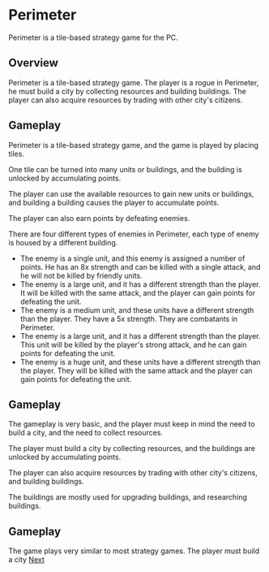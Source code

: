# Perimeter

Perimeter is a tile-based strategy game for the PC.

## Overview

Perimeter is a tile-based strategy game. The player is a rogue in Perimeter, he must build a city by collecting resources and building buildings. The player can also acquire resources by trading with other city's citizens.

## Gameplay

Perimeter is a tile-based strategy game, and the game is played by placing tiles.

One tile can be turned into many units or buildings, and the building is unlocked by accumulating points.

The player can use the available resources to gain new units or buildings, and building a building causes the player to accumulate points.

The player can also earn points by defeating enemies.

There are four different types of enemies in Perimeter, each type of enemy is housed by a different building.

*   The enemy is a single unit, and this enemy is assigned a number of points. He has an 8x strength and can be killed with a single attack, and he will not be killed by friendly units.
*   The enemy is a large unit, and it has a different strength than the player. It will be killed with the same attack, and the player can gain points for defeating the unit.
*   The enemy is a medium unit, and these units have a different strength than the player. They have a 5x strength. They are combatants in Perimeter.
*   The enemy is a large unit, and it has a different strength than the player. This unit will be killed by the player's strong attack, and he can gain points for defeating the unit.
*   The enemy is a huge unit, and these units have a different strength than the player. They will be killed with the same attack and the player can gain points for defeating the unit.

## Gameplay

The gameplay is very basic, and the player must keep in mind the need to build a city, and the need to collect resources.

The player must build a city by collecting resources, and the buildings are unlocked by accumulating points.

The player can also acquire resources by trading with other city's citizens, and building buildings.

The buildings are mostly used for upgrading buildings, and researching buildings.

## Gameplay

The game plays very similar to most strategy games. The player must build a city
[Next](337.md)